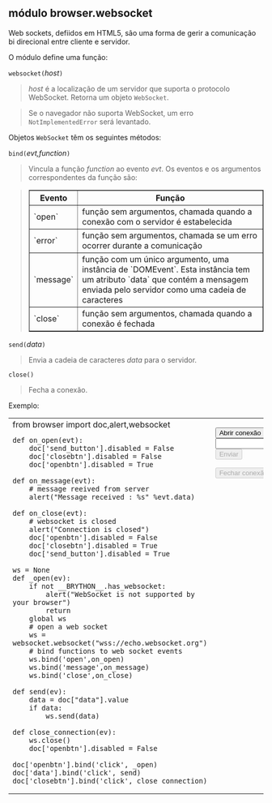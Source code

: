 módulo **browser.websocket**
----------------------------

Web sockets, defiidos em HTML5, são uma forma de gerir a comunicação
bi direcional entre cliente e servidor.

O módulo define uma função:

`websocket(`_host_`)`

> _host_ é a localização de um servidor que suporta o protocolo
> WebSocket. Retorna um objeto `WebSocket`.

> Se o navegador não suporta WebSocket, um erro `NotImplementedError`
> será levantado.

Objetos `WebSocket` têm os seguintes métodos:

`bind(`_evt,function_`)`

> Vincula a função _function_ ao evento _evt_. Os eventos e os
> argumentos correspondentes da função são:

<blockquote>
<table border=1 cellpadding=5>
<tr>
<th>Evento</th>
<th>Função</th>
</tr>
<tr>
<td>`open`</td>
<td>função sem argumentos, chamada quando a conexão com o servidor é estabelecida</td>
</tr>
<tr>
<td>`error`</td>
<td>função sem argumentos, chamada se um erro ocorrer durante a comunicação</td>
</tr>
<tr>
<td>`message`</td>
<td>função com um único argumento, uma instância de `DOMEvent`. Esta instância tem um atributo `data` que contém a mensagem enviada pelo servidor como uma cadeia de caracteres</td>
</tr>
<tr>
<td>`close`</td>
<td>função sem argumentos, chamada quando a conexão é fechada</td>
</tr>
</table>
</blockquote>

`send(`_data_`)`
> Envia a cadeia de caracteres _data_ para o servidor.

`close()`
> Fecha a conexão.

Exemplo:
<table>
<tr>
<td id="py_source">
    from browser import doc,alert,websocket
    
    def on_open(evt):
        doc['send_button'].disabled = False
        doc['closebtn'].disabled = False
        doc['openbtn'].disabled = True
    
    def on_message(evt):
        # message reeived from server
        alert("Message received : %s" %evt.data)
    
    def on_close(evt):
        # websocket is closed
        alert("Connection is closed")
        doc['openbtn'].disabled = False
        doc['closebtn'].disabled = True
        doc['send_button'].disabled = True
    
    ws = None
    def _open(ev):
        if not __BRYTHON__.has_websocket:
            alert("WebSocket is not supported by your browser")
            return
        global ws
        # open a web socket
        ws = websocket.websocket("wss://echo.websocket.org")
        # bind functions to web socket events
        ws.bind('open',on_open)
        ws.bind('message',on_message)
        ws.bind('close',on_close)
    
    def send(ev):
        data = doc["data"].value
        if data:
            ws.send(data)
    
    def close_connection(ev):
        ws.close()
        doc['openbtn'].disabled = False

    doc['openbtn'].bind('click', _open)
    doc['data'].bind('click', send)
    doc['closebtn'].bind('click', close_connection)    
</td>
<td valign="top">
<script type='text/python'>
exec(doc['py_source'].text)
</script>

<button id="openbtn">Abrir conexão</button>
<br><input id="data"><button id="send_button" disabled>Enviar</button>
<p><button id="closebtn" disabled>Fechar conexão</button>
</td>
</tr>
</table>
